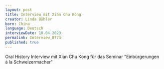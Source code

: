 ```yaml
---
layout: post
title: Interview mit Xian Chu Kong
creator: Linda Bühler
born: China
language: Deutsch
interviewDate: 10.04.2023
permalink: Interview_8773
published: true
---
```

Oral History Interview mit Xian Chu Kong für das Seminar "Einbürgerungen à la Schweizermacher"